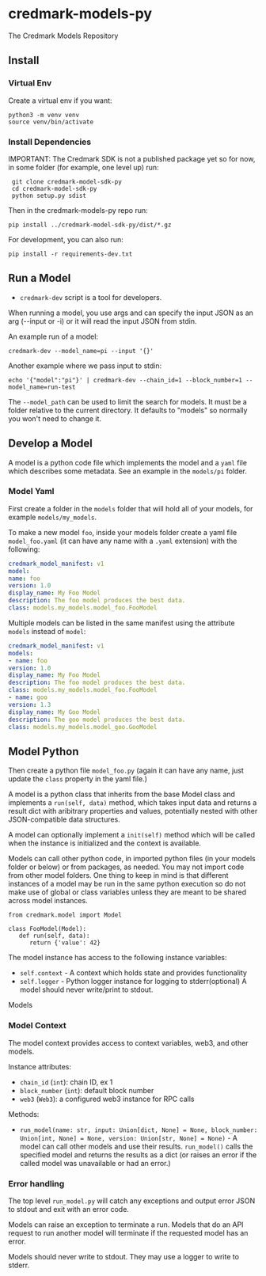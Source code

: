 # credmark-models-py

The Credmark Models Repository

## Install

### Virtual Env

Create a virtual env if you want:

```
python3 -m venv venv
source venv/bin/activate
```

### Install Dependencies

IMPORTANT: The Credmark SDK is not a published package yet so for now, in some folder (for example, one level up) run:

```
 git clone credmark-model-sdk-py
 cd credmark-model-sdk-py
 python setup.py sdist
```

Then in the credmark-models-py repo run:

```
pip install ../credmark-model-sdk-py/dist/*.gz
```

For development, you can also run:

```
pip install -r requirements-dev.txt
```

## Run a Model

- `credmark-dev` script is a tool for developers.

When running a model, you use args and can specify the input JSON as an arg (--input or -i) or it will read the input JSON from stdin.

An example run of a model:

```
credmark-dev --model_name=pi --input '{}'
```

Another example where we pass input to stdin:

```
echo '{"model":"pi"}' | credmark-dev --chain_id=1 --block_number=1 --model_name=run-test
```

The `--model_path` can be used to limit the search for models. It must be a folder relative to the current directory. It defaults to "models" so normally you won't need to change it.

## Develop a Model

A model is a python code file which implements the model and a `yaml` file which describes some metadata. See an example in the `models/pi` folder.

### Model Yaml

First create a folder in the `models` folder that will hold all of your models, for example `models/my_models`.

To make a new model `foo`, inside your models folder create a yaml file `model_foo.yaml` (it can have any name with a `.yaml` extension) with the following:

```yaml
credmark_model_manifest: v1
model:
name: foo
version: 1.0
display_name: My Foo Model
description: The foo model produces the best data.
class: models.my_models.model_foo.FooModel
```

Multiple models can be listed in the same manifest using the attribute `models` instead of `model`:

```yaml
credmark_model_manifest: v1
models:
- name: foo
version: 1.0
display_name: My Foo Model
description: The foo model produces the best data.
class: models.my_models.model_foo.FooModel
- name: goo
version: 1.3
display_name: My Goo Model
description: The goo model produces the best data.
class: models.my_models.model_goo.GooModel
```

## Model Python

Then create a python file `model_foo.py` (again it can have any name, just update the `class` property in the yaml file.)

A model is a python class that inherits from the base Model class and implements a `run(self, data)` method, which takes input data and returns a result dict with aribitrary properties and values, potentially nested with other JSON-compatible data structures.

A model can optionally implement a `init(self)` method which will be called when the instance is initialized and the context is available.

Models can call other python code, in imported python files (in your models folder or below) or from packages, as needed. You may not import code from other model folders. One thing to keep in mind is that different instances of a model may be run in the same python execution so do not make use of global or class variables unless they are meant to be shared across model instances.

```
from credmark.model import Model

class FooModel(Model):
   def run(self, data):
      return {'value': 42}
```

The model instance has access to the following instance variables:

- `self.context` - A context which holds state and provides functionality
- `self.logger` - Python logger instance for logging to stderr(optional) A model should never write/print to stdout.

Models

### Model Context

The model context provides access to context variables, web3, and other models.

Instance attributes:

- `chain_id` (`int`): chain ID, ex 1
- `block_number` (`int`): default block number
- `web3` (`Web3`): a configured web3 instance for RPC calls

Methods:

- `run_model(name: str, input: Union[dict, None] = None, block_number: Union[int, None] = None, version: Union[str, None] = None)` - A model can call other models and use their results. `run_model()` calls the specified model and returns the results as a dict (or raises an error if the called model was unavailable or had an error.)

### Error handling

The top level `run_model.py` will catch any exceptions and output error JSON to stdout and exit with an error code.

Models can raise an exception to terminate a run. Models that do
an API request to run another model will terminate if the requested model has an error.

Models should never write to stdout. They may use a logger to write to stderr.
